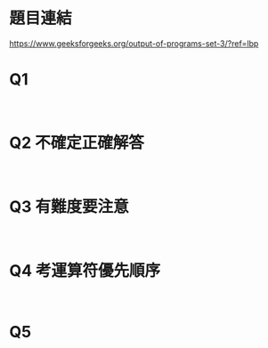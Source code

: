 # 題目連結
https://www.geeksforgeeks.org/output-of-programs-set-3/?ref=lbp
<br/>

# Q1 

<br/>

# Q2 不確定正確解答

<br/>

# Q3 有難度要注意

<br/>

# Q4 考運算符優先順序

<br/>


# Q5

<br/>




